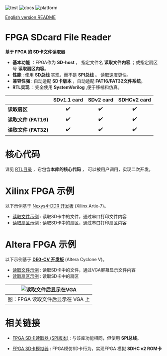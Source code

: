 ![test](https://img.shields.io/badge/test-passing-green.svg)
![docs](https://img.shields.io/badge/docs-passing-green.svg)
![platform](https://img.shields.io/badge/platform-Quartus|Vivado-blue.svg)

[English version README](https://github.com/WangXuan95/FPGA-SDcard-Reader/blob/master/README_en.md)

FPGA SDcard File Reader
===========================
**基于 FPGA 的 SD卡文件读取器**

* **基本功能** ：FPGA作为 **SD-host** ， 指定文件名 **读取文件内容** ；或指定扇区号 **读取扇区内容**。
* **性能** : 使用 **SD总线** 实现，而不是 **SPI总线** 。 读取速度更快。
* **兼容性强** : 自动适配 **SD卡版本** ，自动适配 **FAT16/FAT32文件系统**。
* **RTL实现** ：完全使用 **SystemVerilog**  ,便于移植和仿真。

|                      |  SDv1.1 card       |  SDv2 card          | SDHCv2 card        |
| :-----               | :------------:     |   :------------:    | :------------:     |
| **读取扇区**         | :heavy_check_mark: |  :heavy_check_mark: | :heavy_check_mark: |
| **读取文件 (FAT16)** | :heavy_check_mark: |  :heavy_check_mark: | :heavy_check_mark: |
| **读取文件 (FAT32)** | :heavy_check_mark: |  :heavy_check_mark: | :heavy_check_mark: |




# 核心代码

详见 [RTL目录](https://github.com/WangXuan95/FPGA-SDcard-Reader/blob/master/RTL/) ，它包含**本库的核心代码** ， 可以被用户调用，实现二次开发。



# Xilinx FPGA 示例

以下示例基于 [Nexys4-DDR 开发板](http://www.digilent.com.cn/products/product-nexys-4-ddr-artix-7-fpga-trainer-board.html) (Xilinx Artix-7)。

* [读取文件示例](https://github.com/WangXuan95/FPGA-SDcard-Reader/blob/master/Nexys4-ReadFile/) : 读取SD卡中的文件，通过串口打印文件内容
* [读取扇区示例](https://github.com/WangXuan95/FPGA-SDcard-Reader/blob/master/Nexys4-ReadSector/) : 读取SD卡中的扇区，通过串口打印扇区内容



# Altera FPGA 示例

以下示例基于 [**DE0-CV 开发板**](https://www.terasic.com.tw/cgi-bin/page/archive.pl?Language=English&CategoryNo=163&No=921) (Altera Cyclone V)。

* [读取文件示例](https://github.com/WangXuan95/FPGA-SDcard-Reader/blob/master/DE0-CV-ReadFile/) : 读取SD卡中的文件，通过VGA屏幕显示文件内容
* [读取扇区示例](https://github.com/WangXuan95/FPGA-SDcard-Reader/blob/master/DE0-CV-ReadSector/) : 读取SD卡中的扇区

| ![读取文件后显示在VGA](https://github.com/WangXuan95/FPGA-SDcard-Reader/blob/master/images/screen.jpg) |
| :------: |
| 图：FPGA 读取文件后显示在 VGA 上 |


# 相关链接

* [FPGA SD卡读取器 (SPI版本)](https://github.com/WangXuan95/FPGA-SDcard-Reader-SPI/) : 与该库功能相同，但使用 **SPI总线**。

* [FPGA SD卡模拟器](https://github.com/WangXuan95/FPGA-SDcard-Simulator/) : FPGA模仿SD卡行为，实现FPGA 模拟 **SDHC v2 ROM卡**
